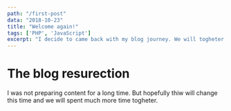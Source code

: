 ```yaml
---
path: "/first-post"
data: "2018-10-23"
title: "Welcome again!"
tags: ['PHP', 'JavaScript']
excerpt: "I decide to came back with my blog journey. We will togheter gain new knowledge and learn new things"
---
```


# The blog resurection

I was not preparing content for a long time. But hopefully thiw will change this time and we will spent much more time togheter.
